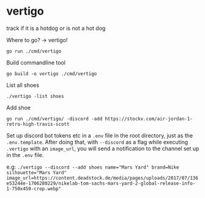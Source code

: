 # vertigo
track if it is a hotdog or is not a hot dog

Where to go? -> vertigo!

`go run ./cmd/vertigo`


Build commandline tool 

`go build -o vertigo ./cmd/vertigo`

List all shoes

`./vertigo -list shoes`

Add shoe

`go run ./cmd/vertigo/ -discord -add https://stockx.com/air-jordan-1-retro-high-travis-scott`

Set up discord bot tokens etc in a `.env` file in the root directory, just as the `.env.template`.
After doing that, with `--discord` as a flag while executing `.vertigo` with an `image_url`, you will send a notification to the channel set up in the `.env` file. 

e.g: `./vertigo --discord --add shoes name="Mars Yard" brand=Nike silhouette="Mars Yard" image_url=https://content.deadstock.de/media/pages/uploads/2017/07/136e53244e-1706280229/nikelab-tom-sachs-mars-yard-2-global-release-info-1-750x450-crop.webp"`
